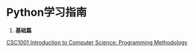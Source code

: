 # Python学习指南

1. **基础篇**

[CSC1001 Introduction to Computer Science: Programming Methodology](./CSC1001课程.md)

